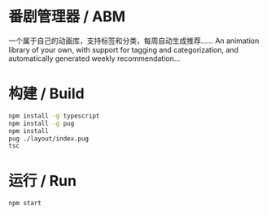 # 番剧管理器 / ABM
一个属于自己的动画库，支持标签和分类，每周自动生成推荐……
An animation library of your own, with support for tagging and categorization, and automatically generated weekly recommendation...

# 构建 / Build
```bash
npm install -g typescript
npm install -g pug
npm install
pug ./layout/index.pug
tsc
```

# 运行 / Run
```bash
npm start
```
